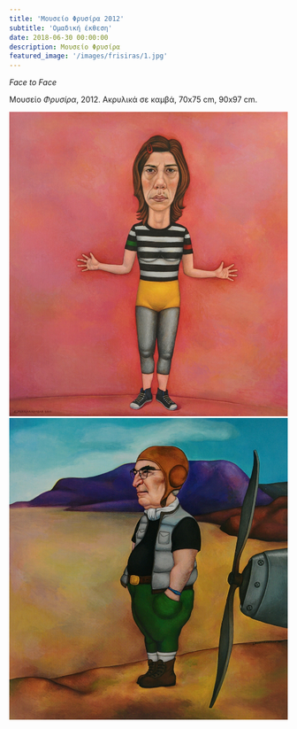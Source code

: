 ```yaml
---
title: 'Μουσείο Φρυσίρα 2012'
subtitle: 'Ομαδική έκθεση'
date: 2018-06-30 00:00:00
description: Μουσείο Φρυσίρα
featured_image: '/images/frisiras/1.jpg'
---
```


_Face to Face_

Μουσείο _Φρυσίρα_, 2012. Ακρυλικά σε καμβά, 70x75 cm, 90x97 cm.

<div class="gallery" data-columns="2">
        <img src="/images/frisiras/1.jpg">
        <img src="/images/frisiras/2.jpg">
</div>
